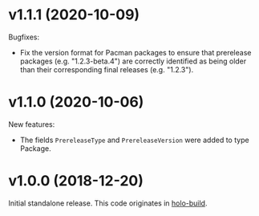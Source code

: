 # v1.1.1 (2020-10-09)

Bugfixes:

- Fix the version format for Pacman packages to ensure that prerelease packages
  (e.g. "1.2.3-beta.4") are correctly identified as being older than their
  corresponding final releases (e.g. "1.2.3").

# v1.1.0 (2020-10-06)

New features:

- The fields `PrereleaseType` and `PrereleaseVersion` were added to type
  Package.

# v1.0.0 (2018-12-20)

Initial standalone release. This code originates in [holo-build](https://github.com/holocm/holo-build).
